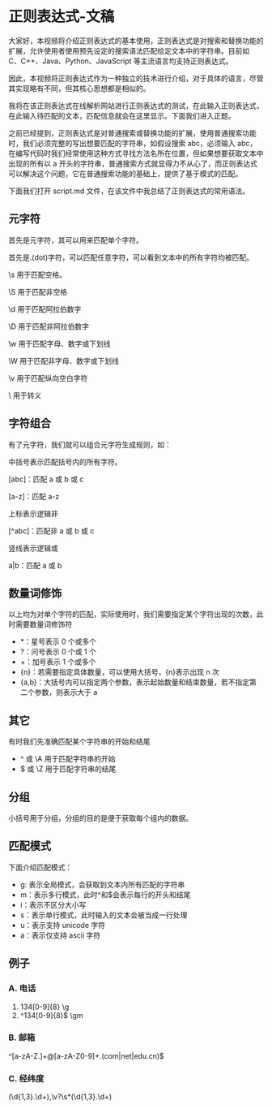 # 正则表达式-文稿

大家好，本视频将介绍正则表达式的基本使用，正则表达式是对搜索和替换功能的扩展，允许使用者使用预先设定的搜索语法匹配给定文本中的字符串。目前如 C、C++、Java、Python、JavaScript 等主流语言均支持正则表达式。

因此，本视频将正则表达式作为一种独立的技术进行介绍，对于具体的语言，尽管其实现略有不同，但其核心思想都是相似的。

我将在该正则表达式在线解析网站进行正则表达式的测试，在此输入正则表达式，在此输入待匹配的文本，匹配信息就会在这里显示。下面我们进入正题。

之前已经提到，正则表达式是对普通搜索或替换功能的扩展，使用普通搜索功能时，我们必须完整的写出想要匹配的字符串，如假设搜索 abc，必须输入 abc，在编写代码时我们经常使用这种方式寻找方法名所在位置，但如果想要获取文本中出现的所有以 a 开头的字符串，普通搜索方式就显得力不从心了，而正则表达式可以解决这个问题，它在普通搜索功能的基础上，提供了基于模式的匹配。

下面我们打开 script.md 文件，在该文件中我总结了正则表达式的常用语法。

## 元字符

首先是元字符，其可以用来匹配单个字符。

首先是.(dot)字符，可以匹配任意字符，可以看到文本中的所有字符均被匹配。

\s 用于匹配空格。

\S 用于匹配非空格

\d 用于匹配阿拉伯数字

\D 用于匹配非阿拉伯数字

\w 用于匹配字母、数字或下划线

\W 用于匹配非字母、数字或下划线

\v 用于匹配纵向空白字符

\ 用于转义

## 字符组合

有了元字符，我们就可以组合元字符生成规则，如：

中括号表示匹配括号内的所有字符。

[abc]：匹配 a 或 b 或 c

[a-z]：匹配 a-z

上标表示逻辑非

[^abc]：匹配非 a 或 b 或 c

竖线表示逻辑或

a|b：匹配 a 或 b

## 数量词修饰

以上均为对单个字符的匹配，实际使用时，我们需要指定某个字符出现的次数，此时需要数量词修饰符

- \*：星号表示 0 个或多个
- ?：问号表示 0 个或 1 个
- \+：加号表示 1 个或多个
- {n}：若需要指定具体数量，可以使用大括号，{n}表示出现 n 次
- {a,b}：大括号内可以指定两个参数，表示起始数量和结束数量，若不指定第二个参数，则表示大于 a

## 其它

有时我们先准确匹配某个字符串的开始和结尾

- ^ 或 \A 用于匹配字符串的开始
- $ 或 \Z 用于匹配字符串的结尾

## 分组

小括号用于分组，分组的目的是便于获取每个组内的数据。

## 匹配模式

下面介绍匹配模式：

- g: 表示全局模式，会获取到文本内所有匹配的字符串
- m：表示多行模式，此时^和$会表示每行的开头和结尾
- i：表示不区分大小写
- s：表示单行模式，此时输入的文本会被当成一行处理
- u：表示支持 unicode 字符
- a：表示仅支持 ascii 字符

## 例子

### A. 电话

1. 134[0-9]{8} \g
2. ^134[0-9]{8}$ \gm

### B. 邮箱

^[a-zA-Z\.]+@[a-zA-Z0-9]+\.(com|net|edu.cn)$

### C. 经纬度

(\d{1,3}\.\d+),\v?\s\*(\d{1,3}\.\d+)
